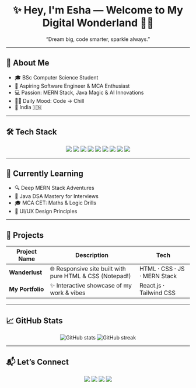 <div align="center">
  <h1>✨ Hey, I'm Esha — Welcome to My Digital Wonderland 👩‍💻</h1>
  <p>“Dream big, code smarter, sparkle always.”</p>
</div>

---

## 💖 About Me
- 🎓 BSc Computer Science Student  
- 🎯 Aspiring Software Engineer & MCA Enthusiast  
- 💻 Passion: MERN Stack, Java Magic & AI Innovations  
- 🏋️‍♀️ Daily Mood: Code → Chill  
- 📍 India 🇮🇳

---

## 🛠 Tech Stack
<p align="center">
  <img src="https://img.shields.io/badge/HTML5-⁠E34F26?style=flat-square&logo=html5&logoColor=white"/>
  <img src="https://img.shields.io/badge/CSS3-1572B6?style=flat-square&logo=css3&logoColor=white"/>
  <img src="https://img.shields.io/badge/JavaScript-F7DF1E?style=flat-square&logo=javascript&logoColor=black"/>
  <img src="https://img.shields.io/badge/React-20232A?style=flat-square&logo=react&logoColor=61DAFB"/>
  <img src="https://img.shields.io/badge/Node.js-339933?style=flat-square&logo=node.js&logoColor=white"/>
  <img src="https://img.shields.io/badge/Express.js-000000?style=flat-square&logo=express&logoColor=white"/>
  <img src="https://img.shields.io/badge/MongoDB-4EA94B?style=flat-square&logo=mongodb&logoColor=white"/>
  <img src="https://img.shields.io/badge/Java-007396?style=flat-square&logo=java&logoColor=white"/>
  <img src="https://img.shields.io/badge/Python-3776AB?style=flat-square&logo=python&logoColor=white"/>
</p>

---

## 🌱 Currently Learning
- 🔍 Deep MERN Stack Adventures  
- 🔢 Java DSA Mastery for Interviews  
- 🎓 MCA CET: Maths & Logic Drills  
- 🎨 UI/UX Design Principles

---

## 🚀 Projects
| Project Name         | Description                                                 | Tech               |
| -------------------- | ----------------------------------------------------------- | ------------------ |
| **Wanderlust**  | 🌐 Responsive site built with pure HTML & CSS (Notepad!)    | HTML · CSS · JS · MERN Stack  |
| **My Portfolio**     | ✨ Interactive showcase of my work & vibes                  | React.js · Tailwind CSS |

---

## 📈 GitHub Stats
<p align="center">
  <img src="https://github-readme-stats.vercel.app/api?username=esha-username&show_icons=true&theme=dracula" alt="GitHub stats" />
  <img src="https://github-readme-streak-stats.herokuapp.com/?user=esha-username&theme=dracula&hide_border=true" alt="GitHub streak" />
</p>

---

## 📬 Let’s Connect
<p align="center">
  <a href="mailto:esha@example.com"><img src="https://img.shields.io/badge/Gmail-D14836?style=flat-square&logo=gmail&logoColor=white"/></a>
  <a href="https://linkedin.com/in/esha-link"><img src="https://img.shields.io/badge/LinkedIn-0A66C2?style=flat-square&logo=linkedin&logoColor=white"/></a>
  <a href="https://github.com/esha-username"><img src="https://img.shields.io/badge/GitHub-181717?style=flat-square&logo=github&logoColor=white"/></a>
  <a href="https://your-portfolio.site"><img src="https://img.shields.io/badge/Portfolio-000000?style=flat-square&logo=vercel&logoColor=white"/></a>
</p>

<!--
**esha3123/esha3123** is a ✨ _special_ ✨ repository because its `README.md` (this file) appears on your GitHub profile.

Here are some ideas to get you started:

- 🔭 I’m currently working on ...
- 🌱 I’m currently learning ...
- 👯 I’m looking to collaborate on ...
- 🤔 I’m looking for help with ...
- 💬 Ask me about ...
- 📫 How to reach me: ...
- 😄 Pronouns: ...
- ⚡ Fun fact: ...
-->
